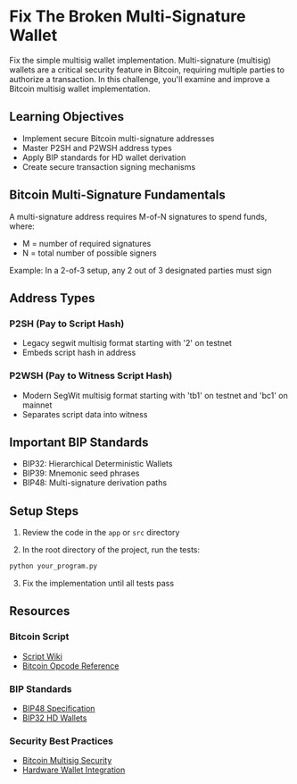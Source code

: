 # Fix The Broken Multi-Signature Wallet

Fix the simple multisig wallet implementation. Multi-signature (multisig) wallets are a critical security feature in Bitcoin, requiring multiple parties to authorize a transaction. In this challenge, you'll examine and improve a Bitcoin multisig wallet implementation.

## Learning Objectives

- Implement secure Bitcoin multi-signature addresses
- Master P2SH and P2WSH address types
- Apply BIP standards for HD wallet derivation
- Create secure transaction signing mechanisms

## Bitcoin Multi-Signature Fundamentals

A multi-signature address requires M-of-N signatures to spend funds, where:

- M = number of required signatures
- N = total number of possible signers

Example: In a 2-of-3 setup, any 2 out of 3 designated parties must sign

## Address Types

### P2SH (Pay to Script Hash)

- Legacy segwit multisig format starting with '2' on testnet
- Embeds script hash in address

### P2WSH (Pay to Witness Script Hash)

- Modern SegWit multisig format starting with 'tb1' on testnet and 'bc1' on mainnet
- Separates script data into witness

## Important BIP Standards

- BIP32: Hierarchical Deterministic Wallets
- BIP39: Mnemonic seed phrases
- BIP48: Multi-signature derivation paths

## Setup Steps

1. Review the code in the `app` or `src` directory

2. In the root directory of the project, run the tests:

```bash
python your_program.py
```

3. Fix the implementation until all tests pass

## Resources

### Bitcoin Script

- [Script Wiki](https://en.bitcoin.it/wiki/Script)
- [Bitcoin Opcode Reference](https://en.bitcoin.it/wiki/Script#Opcodes)

### BIP Standards

- [BIP48 Specification](https://github.com/bitcoin/bips/blob/master/bip-0048.mediawiki)
- [BIP32 HD Wallets](https://github.com/bitcoin/bips/blob/master/bip-0032.mediawiki)

### Security Best Practices

- [Bitcoin Multisig Security](https://en.bitcoin.it/wiki/Multisignature)
- [Hardware Wallet Integration](https://en.bitcoin.it/wiki/Hardware_wallet)
